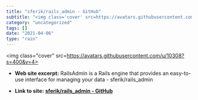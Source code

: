 ```yaml
---
title: "sferik/rails_admin - GitHub"
subtitle: "<img class='cover' src=https://avatars.githubusercontent.com/u/10308?s=400&v=4>"
category: "uncategorized"
tags: []
date: "2021-04-06"
type: "rain"
---
```

<img class="cover" src=https://avatars.githubusercontent.com/u/10308?s=400&v=4>



* **Web site excerpt:** RailsAdmin is a Rails engine that provides an easy-to-use interface for managing your data - sferik/rails_admin

* **Link to site:** **[sferik/rails_admin - GitHub](https://github.com/sferik/rails_admin)**